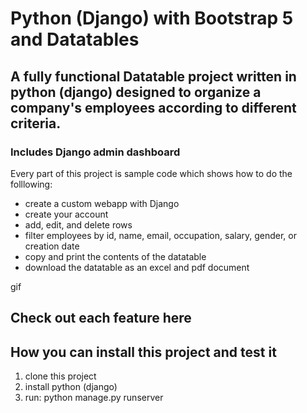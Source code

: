 # Python (Django) with Bootstrap 5 and Datatables

## A fully functional Datatable project written in python (django) designed to organize a company's employees according to different criteria.
### Includes Django admin dashboard

Every part of this project is sample code which shows how to do the folllowing:

* create a custom webapp with Django
* create your account 
* add, edit, and delete rows 
* filter employees by id, name, email, occupation, salary, gender, or creation date
* copy and print the contents of the datatable
* download the datatable as an excel and pdf document

gif

## Check out each feature here



## How you can install this project and test it
1. clone this project
2. install python (django)
3. run: python manage.py runserver
